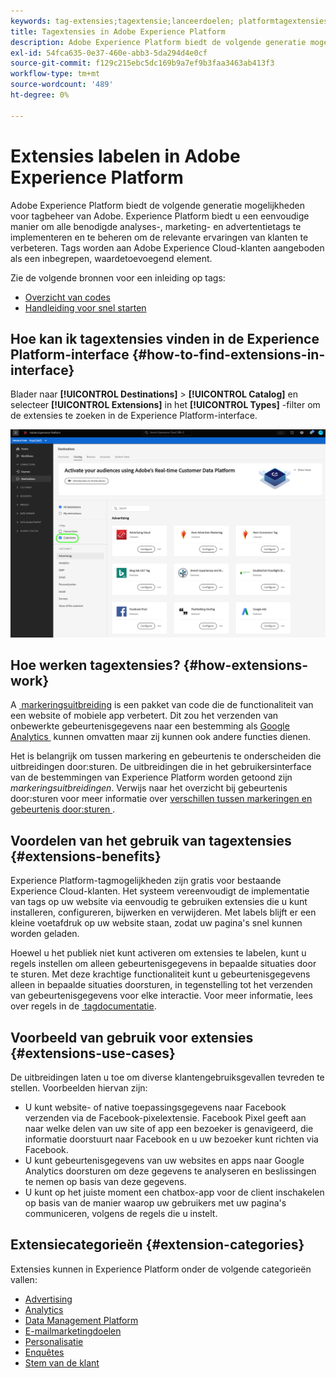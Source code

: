 ```yaml
---
keywords: tag-extensies;tagextensie;lanceerdoelen; platformtagextensies;platformtagextensie;platformlanceerdoelen
title: Tagextensies in Adobe Experience Platform
description: Adobe Experience Platform biedt de volgende generatie mogelijkheden voor tagbeheer van Adobe. Experience Platform biedt u een eenvoudige manier om alle benodigde analyses-, marketing- en advertentietags te implementeren en te beheren om de relevante ervaringen van klanten te verbeteren.
exl-id: 54fca635-0e37-460e-abb3-5da294d4e0cf
source-git-commit: f129c215ebc5dc169b9a7ef9b3faa3463ab413f3
workflow-type: tm+mt
source-wordcount: '489'
ht-degree: 0%

---
```


# Extensies labelen in Adobe Experience Platform

Adobe Experience Platform biedt de volgende generatie mogelijkheden voor tagbeheer van Adobe. Experience Platform biedt u een eenvoudige manier om alle benodigde analyses-, marketing- en advertentietags te implementeren en te beheren om de relevante ervaringen van klanten te verbeteren. Tags worden aan Adobe Experience Cloud-klanten aangeboden als een inbegrepen, waardetoevoegend element.

Zie de volgende bronnen voor een inleiding op tags:

- [Overzicht van codes](../../../tags/home.md)
- [Handleiding voor snel starten](../../../tags/quick-start/quick-start.md)

## Hoe kan ik tagextensies vinden in de Experience Platform-interface {#how-to-find-extensions-in-interface}

Blader naar **[!UICONTROL Destinations]** > **[!UICONTROL Catalog]** en selecteer **[!UICONTROL Extensions]** in het **[!UICONTROL Types]** -filter om de extensies te zoeken in de Experience Platform-interface.

![&#x200B; filter van Uitbreidingen in de interface &#x200B;](../../assets/catalog/launch-extensions/filter.png)

## Hoe werken tagextensies? {#how-extensions-work}

A [&#x200B; markeringsuitbreiding &#x200B;](../../../tags/home.md#extensions) is een pakket van code die de functionaliteit van een website of mobiele app verbetert. Dit zou het verzenden van onbewerkte gebeurtenisgegevens naar een bestemming als [&#x200B; Google Analytics &#x200B;](/help/destinations/catalog/analytics/google-universal-analytics.md) kunnen omvatten maar zij kunnen ook andere functies dienen.

Het is belangrijk om tussen markering en gebeurtenis te onderscheiden die uitbreidingen door:sturen. De uitbreidingen die in het gebruikersinterface van de bestemmingen van Experience Platform worden getoond zijn *markeringsuitbreidingen*. Verwijs naar het overzicht bij gebeurtenis door:sturen voor meer informatie over [&#x200B; verschillen tussen markeringen en gebeurtenis door:sturen &#x200B;](/help/tags/ui/event-forwarding/overview.md#differences-between-event-forwarding-and-tags).



<!--

Extensions forward raw event data to several types of destinations. Think of extensions as an **Event Forwarding** type of destination. This is a simpler type of integration with destination platforms, which only forwards raw event data. Examples of those are the [Gainsight personalization extension](../personalization/gainsight.md) or the [Confirmit Voice of the Customer extension](../voice/confirmit-digital-feedback.md).

**Profile/Segment Export** destinations in Adobe Experience Platform capture event data, combine it with other data sources, apply segmentation, and export audiences and qualified profiles to destinations. Examples of those are the [Amazon S3 cloud storage destination](../cloud-storage/amazon-s3.md) or the [Google Display & Video 360 advertising destination](../advertising/google-dv360.md).

![Tag extensions compared to other destinations](../../assets/common/launch-and-other-destinations.png)

-->

## Voordelen van het gebruik van tagextensies {#extensions-benefits}

Experience Platform-tagmogelijkheden zijn gratis voor bestaande Experience Cloud-klanten. Het systeem vereenvoudigt de implementatie van tags op uw website via eenvoudig te gebruiken extensies die u kunt installeren, configureren, bijwerken en verwijderen. Met labels blijft er een kleine voetafdruk op uw website staan, zodat uw pagina&#39;s snel kunnen worden geladen.

Hoewel u het publiek niet kunt activeren om extensies te labelen, kunt u regels instellen om alleen gebeurtenisgegevens in bepaalde situaties door te sturen. Met deze krachtige functionaliteit kunt u gebeurtenisgegevens alleen in bepaalde situaties doorsturen, in tegenstelling tot het verzenden van gebeurtenisgegevens voor elke interactie. Voor meer informatie, lees over regels in de [&#x200B; tagdocumentatie &#x200B;](../../../tags/ui/managing-resources/rules.md).

## Voorbeeld van gebruik voor extensies {#extensions-use-cases}

De uitbreidingen laten u toe om diverse klantengebruiksgevallen tevreden te stellen. Voorbeelden hiervan zijn:

- U kunt website- of native toepassingsgegevens naar Facebook verzenden via de Facebook-pixelextensie. Facebook Pixel geeft aan naar welke delen van uw site of app een bezoeker is genavigeerd, die informatie doorstuurt naar Facebook en u uw bezoeker kunt richten via Facebook.
- U kunt gebeurtenisgegevens van uw websites en apps naar Google Analytics doorsturen om deze gegevens te analyseren en beslissingen te nemen op basis van deze gegevens.
- U kunt op het juiste moment een chatbox-app voor de client inschakelen op basis van de manier waarop uw gebruikers met uw pagina&#39;s communiceren, volgens de regels die u instelt.

## Extensiecategorieën {#extension-categories}

Extensies kunnen in Experience Platform onder de volgende categorieën vallen:

- [Advertising](../advertising/overview.md)
- [Analytics](../analytics/overview.md)
- [Data Management Platform](../data-management/overview.md)
- [E-mailmarketingdoelen](../email-marketing/overview.md)
- [Personalisatie](../personalization/overview.md)
- [Enquêtes](../survey/overview.md)
- [Stem van de klant](../voice/overview.md)
